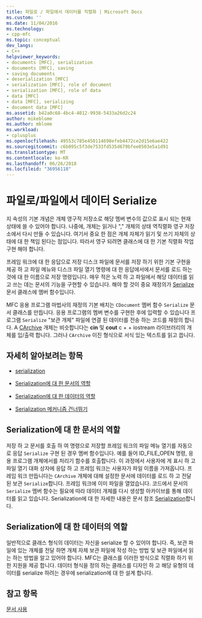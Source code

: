 ```yaml
---
title: 파일로 / 파일에서 데이터를 직렬화 | Microsoft Docs
ms.custom: ''
ms.date: 11/04/2016
ms.technology:
- cpp-mfc
ms.topic: conceptual
dev_langs:
- C++
helpviewer_keywords:
- documents [MFC], serialization
- documents [MFC], saving
- saving documents
- deserialization [MFC]
- serialization [MFC], role of document
- serialization [MFC], role of data
- data [MFC]
- data [MFC], serializing
- document data [MFC]
ms.assetid: b42a0c68-4bc4-4012-9938-5433a26d2c24
author: mikeblome
ms.author: mblome
ms.workload:
- cplusplus
ms.openlocfilehash: 49553c785e450114698efeb4472ce2d15e6ae422
ms.sourcegitcommit: c6b095c5f3de7533fd535d679bfee0503e5a1d91
ms.translationtype: MT
ms.contentlocale: ko-KR
ms.lasthandoff: 06/26/2018
ms.locfileid: "36956118"
---
```

# <a name="serializing-data-to-and-from-files"></a>파일로/파일에서 데이터 Serialize
지 속성의 기본 개념은 개체 영구적 저장소로 해당 멤버 변수의 값으로 표시 되는 현재 상태에 쓸 수 있어야 합니다. 나중에, 개체는 읽거나 "," 개체의 상태 역직렬화 영구 저장소에서 다시 만들 수 있습니다. 여기서 중요 한 점은 개체 자체가 읽기 및 쓰기 자체의 상태에 대 한 책임 된다는 점입니다. 따라서 영구 되려면 클래스에 대 한 기본 직렬화 작업 구현 해야 합니다.  
  
 프레임 워크에 대 한 응답으로 저장 디스크 파일에 문서를 저장 하기 위한 기본 구현을 제공 하 고 파일 메뉴와 디스크 파일 열기 명령에 대 한 응답에서에서 문서를 로드 하는 것에 대 한 이름으로 저장 명령입니다. 매우 적은 노력 하 고 파일에서 해당 데이터를 읽고 쓰는 데는 문서의 기능을 구현할 수 있습니다. 해야 할 것이 중요 재정의가 [Serialize](../mfc/reference/cobject-class.md#serialize) 문서 클래스에 멤버 함수입니다.  
  
 MFC 응용 프로그램 마법사의 재정의 기본 배치는 `CDocument` 멤버 함수 `Serialize` 문서 클래스를 만듭니다. 응용 프로그램의 멤버 변수를 구현한 후에 입력할 수 있습니다 프로그램 `Serialize` "보관 개체" 파일에 연결 된 데이터를 전송 하는 코드를 재정의 합니다. A [CArchive](../mfc/reference/carchive-class.md) 개체는 비슷합니다는 **cin** 및 **cout** c + + iostream 라이브러리의 개체를 입/출력 합니다. 그러나 `CArchive` 이진 형식으로 서식 있는 텍스트를 읽고 씁니다.  
  
## <a name="what-do-you-want-to-know-more-about"></a>자세히 알아보려는 항목  
  
-   [serialization](../mfc/serialization-in-mfc.md)  
  
-   [Serialization에 대 한 문서의 역할](#_core_the_document.92.s_role_in_serialization)  
  
-   [Serialization에 대 한 데이터의 역할](#_core_the_data.92.s_role_in_serialization)  
  
-   [Serialization 메커니즘 건너뛰기](../mfc/bypassing-the-serialization-mechanism.md)  
  
##  <a name="_core_the_document.92.s_role_in_serialization"></a> Serialization에 대 한 문서의 역할  
 저장 하 고 문서를 호출 하 여 명령으로 저장할 프레임 워크의 파일 메뉴 열기를 자동으로 응답 `Serialize` 구현 된 경우 멤버 함수입니다. 예를 들어 ID_FILE_OPEN 명령, 응용 프로그램 개체에서를 처리기 함수를 호출합니다. 이 과정에서 사용자에 게 표시 하 고 파일 열기 대화 상자에 응답 하 고 프레임 워크는 사용자가 파일 이름을 가져옵니다. 프레임 워크 만듭니다는 `CArchive` 개체에 대해 설정한 문서에 데이터를 로드 하 고 전달 된 보관 `Serialize`합니다. 프레임 워크에 이미 파일을 열었습니다. 코드에서 문서의 `Serialize` 멤버 함수는 필요에 따라 데이터 개체를 다시 생성할 아카이브를 통해 데이터를 읽고 있습니다. Serialization에 대 한 자세한 내용은 문서 참조 [Serialization](../mfc/serialization-in-mfc.md)합니다.  
  
##  <a name="_core_the_data.92.s_role_in_serialization"></a> Serialization에 대 한 데이터의 역할  
 일반적으로 클래스 형식의 데이터는 자신을 serialize 할 수 있어야 합니다. 즉, 보관 파일에 있는 개체를 전달 하면 개체 자체 보관 파일에 작성 하는 방법 및 보관 파일에서 읽는 하는 방법을 알고 있어야 합니다. MFC는 클래스를 이러한 방식으로 직렬화 하기 위한 지원을 제공 합니다. 데이터 형식을 정의 하는 클래스를 디자인 하 고 해당 유형의 데이터를 serialize 하려는 경우에 serialization에 대 한 설계 합니다.  
  
## <a name="see-also"></a>참고 항목  
 [문서 사용](../mfc/using-documents.md)

